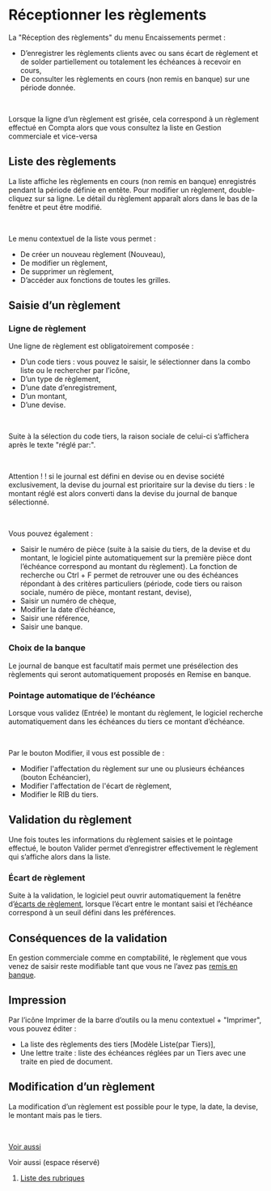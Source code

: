 # Réceptionner les règlements

La "Réception des règlements" du menu Encaissements permet 
 :


* D’enregistrer les règlements 
 clients avec ou sans écart de règlement et de solder partiellement 
 ou totalement les échéances à recevoir en cours,
* De consulter les règlements 
 en cours (non remis en banque) sur une période donnée.


 


Lorsque la ligne d’un règlement est grisée, cela correspond à un règlement 
 effectué en Compta alors que vous consultez la liste en Gestion commerciale 
 et vice-versa


## Liste des règlements


La liste affiche les règlements en cours (non remis en banque) enregistrés 
 pendant la période définie en entête. Pour modifier un règlement, double-cliquez 
 sur sa ligne. Le détail du règlement apparaît alors dans le bas de la 
 fenêtre et peut être modifié.


 


Le menu contextuel de la liste vous permet :


* De créer un nouveau règlement 
 (Nouveau),
* De modifier un règlement,
* De supprimer un règlement,
* D’accéder aux fonctions de 
 toutes les grilles.


## Saisie d’un règlement


### Ligne de règlement


Une ligne de règlement est obligatoirement composée :


* D’un code tiers : vous pouvez 
 le saisir, le sélectionner dans la combo liste ou le rechercher par 
 l’icône,
* D’un type de règlement,
* D’une date d’enregistrement,
* D’un montant,
* D’une devise.


 


Suite à la sélection du code tiers, la raison sociale de celui-ci s’affichera 
 après le texte "réglé par:".


 


Attention ! ! si le journal 
 est défini en devise ou en devise société exclusivement, la devise du 
 journal est prioritaire sur la devise du tiers : le montant réglé est 
 alors converti dans la devise du journal de banque sélectionné.


 


Vous pouvez également :


* Saisir le numéro de pièce 
 (suite à la saisie du tiers, de la devise et du montant, le logiciel 
 pinte automatiquement sur la première pièce dont l’échéance correspond 
 au montant du règlement). La fonction de recherche ou Ctrl + F permet 
 de retrouver une ou des échéances répondant à des critères particuliers 
 (période, code tiers ou raison sociale, numéro de pièce, montant restant, 
 devise),
* Saisir un numéro de chèque,
* Modifier la date d’échéance,
* Saisir une référence,
* Saisir une banque.


### Choix de la banque


Le journal de banque est facultatif mais permet une présélection des 
 règlements qui seront automatiquement proposés en Remise en banque.


### Pointage automatique de l’échéance


Lorsque vous validez (Entrée) le montant du règlement, le logiciel recherche 
 automatiquement dans les échéances du tiers ce montant d’échéance.


 


Par le bouton Modifier, il vous est possible de :


* Modifier l'affectation du 
 règlement sur une ou plusieurs échéances (bouton Échéancier),
* Modifier l'affectation de 
 l'écart de règlement,
* Modifier le RIB du tiers.


## Validation du règlement


Une fois toutes les informations du règlement saisies et le pointage 
 effectué, le bouton Valider permet d’enregistrer effectivement le règlement 
 qui s’affiche alors dans la liste.


### Écart de règlement


Suite à la validation, le logiciel peut ouvrir automatiquement la fenêtre 
 d’[écarts de règlement](EcartsReglement.md), lorsque l’écart 
 entre le montant saisi et l’échéance correspond à un seuil défini dans 
 les préférences.


## Conséquences de la validation


En gestion commerciale comme en comptabilité, le règlement que vous 
 venez de saisir reste modifiable tant que vous ne l’avez pas [remis 
 en banque](../../Remises/RemisesBanque.md).


## Impression


Par l’icône Imprimer de la barre d’outils ou la menu contextuel + "Imprimer", 
 vous pouvez éditer :


* La liste des règlements des 
 tiers [Modèle Liste(par Tiers)],
* Une lettre traite : liste 
 des échéances réglées par un Tiers avec une traite en pied de document.


## Modification d’un règlement


La modification d’un règlement est possible pour le type, la date, la 
 devise, le montant mais pas le tiers.


 


[Voir aussi](javascript:RelatedTopic0.Click())


Voir aussi (espace réservé)
 

1. [Liste des rubriques](#)



